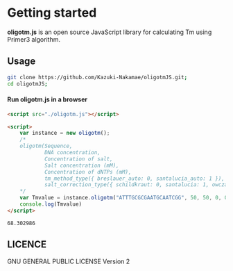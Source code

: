 
# Getting started

**oligotm.js** is an open source JavaScript library for calculating Tm using Primer3 algorithm.

## Usage
```bash
git clone https://github.com/Kazuki-Nakamae/oligotmJS.git;
cd oligotmJS;
```
#### Run oligotm.js in a browser
```html
<script src="./oligotm.js"></script>

<script>
    var instance = new oligotm();
    /*
    oligotm(Sequence,
            DNA concentration,
            Concentration of salt,
            Salt concentration (mM),
            Concentration of dNTPs (mM),
            tm_method_type({ breslauer_auto: 0, santalucia_auto: 1 }),
            salt_correction_type({ schildkraut: 0, santalucia: 1, owczarzy: 2 })
    */
    var Tmvalue = instance.oligotm("ATTTGCGCGAATGCAATCGG", 50, 50, 0, 0, 0, 0) // primer3 default setting
    console.log(Tmvalue)
</script>
```
```
68.302986
```

## LICENCE
GNU GENERAL PUBLIC LICENSE Version 2